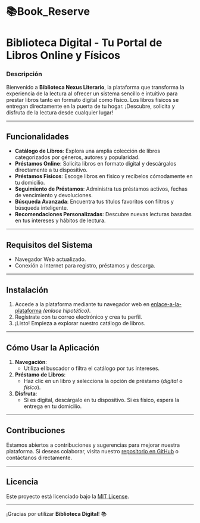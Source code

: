 # 📚Book_Reserve
# Biblioteca Digital - Tu Portal de Libros Online y Físicos

### Descripción
Bienvenido a **Biblioteca Nexus Literario**, la plataforma que transforma la experiencia de la lectura al ofrecer un sistema sencillo e intuitivo para prestar libros tanto en formato digital como físico. Los libros físicos se entregan directamente en la puerta de tu hogar. ¡Descubre, solicita y disfruta de la lectura desde cualquier lugar!

---

## Funcionalidades
- **Catálogo de Libros**: Explora una amplia colección de libros categorizados por géneros, autores y popularidad.
- **Préstamos Online**: Solicita libros en formato digital y descárgalos directamente a tu dispositivo.
- **Préstamos Físicos**: Escoge libros en físico y recíbelos cómodamente en tu domicilio.
- **Seguimiento de Préstamos**: Administra tus préstamos activos, fechas de vencimiento y devoluciones.
- **Búsqueda Avanzada**: Encuentra tus títulos favoritos con filtros y búsqueda inteligente.
- **Recomendaciones Personalizadas**: Descubre nuevas lecturas basadas en tus intereses y hábitos de lectura.

---

## Requisitos del Sistema
- Navegador Web actualizado.
- Conexión a Internet para registro, préstamos y descarga.

---

## Instalación
1. Accede a la plataforma mediante tu navegador web en [enlace-a-la-plataforma](#) *(enlace hipotético)*.
2. Regístrate con tu correo electrónico y crea tu perfil.
3. ¡Listo! Empieza a explorar nuestro catálogo de libros.

---

## Cómo Usar la Aplicación
1. **Navegación**:
   - Utiliza el buscador o filtra el catálogo por tus intereses.
2. **Préstamo de Libros**:
   - Haz clic en un libro y selecciona la opción de préstamo (*digital* o *físico*).
3. **Disfruta**:
   - Si es digital, descárgalo en tu dispositivo. Si es físico, espera la entrega en tu domicilio.

---

## Contribuciones
Estamos abiertos a contribuciones y sugerencias para mejorar nuestra plataforma. Si deseas colaborar, visita nuestro [repositorio en GitHub](#) o contáctanos directamente.

---

## Licencia
Este proyecto está licenciado bajo la [MIT License](#).

---

¡Gracias por utilizar **Biblioteca Digital**! 📚
